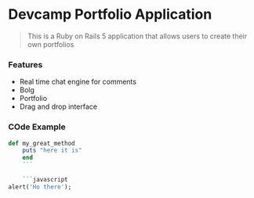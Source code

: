 # Devcamp Portfolio Application

> This is a Ruby on Rails 5 application that allows users to create their own portfolios

### Features

- Real time chat engine for comments
- Bolg
- Portfolio
- Drag and drop interface

### COde Example

```ruby
def my_great_method
    puts "here it is"
    end
    ```
    
    ```javascript
alert('Ho there');
```